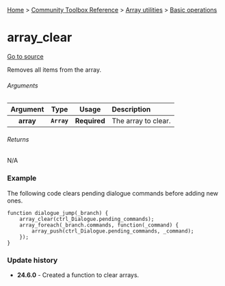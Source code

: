 [Home](/README.md) > [Community Toolbox Reference](/Docs/Reference/Reference.md) > [Array utilities](/Docs/Reference/Groups/ArrayUtils.md) > [Basic operations](/Docs/Reference/Groups/ArrayUtils_Basics.md)

# array_clear

[Go to source](/Community%20Toolbox/scripts/utils_CommunityToolboxArray/utils_CommunityToolboxArray.gml#L15)

Removes all items from the array.

###### Arguments

| Argument | Type | Usage | Description |
|:---:|:---:|:---:|:---|
| **array** | **`Array`** | **Required** | The array to clear. |

###### Returns
N/A

### Example

The following code clears pending dialogue commands before adding new ones.

```gml
function dialogue_jump(_branch) {
    array_clear(ctrl_Dialogue.pending_commands);
    array_foreach(_branch.commands, function(_command) {
        array_push(ctrl_Dialogue.pending_commands, _command);
    });
}
```

### Update history

- **24.6.0** - Created a function to clear arrays.

